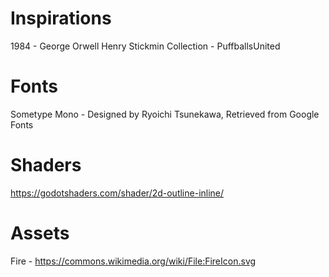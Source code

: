 # Inspirations
1984 - George Orwell
Henry Stickmin Collection - PuffballsUnited

# Fonts
Sometype Mono - Designed by Ryoichi Tsunekawa, Retrieved from Google Fonts

# Shaders
https://godotshaders.com/shader/2d-outline-inline/

# Assets
Fire - https://commons.wikimedia.org/wiki/File:FireIcon.svg